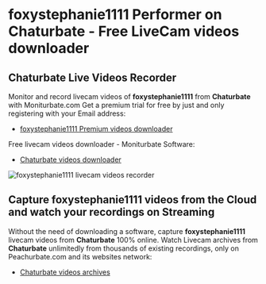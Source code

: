 # foxystephanie1111 Performer on Chaturbate - Free LiveCam videos downloader

## Chaturbate Live Videos Recorder

Monitor and record livecam videos of **foxystephanie1111** from **Chaturbate** with Moniturbate.com
Get a premium trial for free by just and only registering with your Email address:
* [foxystephanie1111 Premium videos downloader](https://moniturbate.com/request-demo-licence-key.html)

Free livecam videos downloader - Moniturbate Software:
* [Chaturbate videos downloader](https://moniturbate.com/moniturbate-download-software.html)

![foxystephanie1111 livecam videos recorder](https://peachurnet.com/templates/moniturbate-software.png)


## Capture foxystephanie1111 videos from the Cloud and watch your recordings on Streaming

Without the need of downloading a software, capture **foxystephanie1111** livecam videos from **Chaturbate** 100% online.
Watch Livecam archives from **Chaturbate** unlimitedly from thousands of existing recordings, only on Peachurbate.com and its websites network:
* [Chaturbate videos archives](https://peachurnet.com/)
